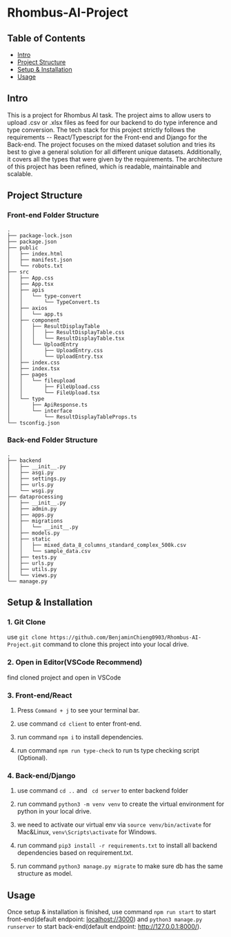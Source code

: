 # Rhombus-AI-Project

## Table of Contents

- [Intro](#Intro)
- [Project Structure](#project-structure)
- [Setup & Installation](##setup--installation)
- [Usage](#usage)
  
## Intro
This is a project for Rhombus AI task. The project aims to allow users to upload .csv or .xlsx files as feed for our backend to do type inference and type conversion. The tech stack for this project strictly follows the requirements -- React/Typescript for the Front-end and Django for the Back-end. The project focuses on the mixed dataset solution and tries its best to give a general solution for all different unique datasets. Additionally, it covers all the types that were given by the requirements. The architecture of this project has been refined, which is readable, maintainable and scalable.

## Project Structure

### Front-end Folder Structure
```
.
├── package-lock.json
├── package.json
├── public
│   ├── index.html
│   ├── manifest.json
│   └── robots.txt
├── src
│   ├── App.css
│   ├── App.tsx
│   ├── apis
│   │   └── type-convert
│   │       └── TypeConvert.ts
│   ├── axios
│   │   └── app.ts
│   ├── component
│   │   ├── ResultDisplayTable
│   │   │   ├── ResultDisplayTable.css
│   │   │   └── ResultDisplayTable.tsx
│   │   └── UploadEntry
│   │       ├── UploadEntry.css
│   │       └── UploadEntry.tsx
│   ├── index.css
│   ├── index.tsx
│   ├── pages
│   │   └── fileupload
│   │       ├── FileUpload.css
│   │       └── FileUpload.tsx
│   └── type
│       ├── ApiResponse.ts
│       └── interface
│           └── ResultDisplayTableProps.ts
└── tsconfig.json
```

### Back-end Folder Structure

```
.
├── backend
│   ├── __init__.py
│   ├── asgi.py
│   ├── settings.py
│   ├── urls.py
│   └── wsgi.py
├── dataprocessing
│   ├── __init__.py
│   ├── admin.py
│   ├── apps.py
│   ├── migrations
│   │   └── __init__.py
│   ├── models.py
│   ├── static
│   │   ├── mixed_data_8_columns_standard_complex_500k.csv
│   │   └── sample_data.csv
│   ├── tests.py
│   ├── urls.py
│   ├── utils.py
│   └── views.py
└── manage.py

```
## Setup & Installation
### 1. Git Clone

use ```git clone https://github.com/BenjaminChieng0903/Rhombus-AI-Project.git``` command to clone this project into your local drive.

### 2. Open in Editor(VSCode Recommend)

find cloned project and open in VSCode

### 3. Front-end/React

1. Press ```Command + j``` to see your terminal bar.

2. use command ```cd client``` to enter front-end.

3. run command ```npm i``` to install dependencies.

4. run command ```npm run type-check``` to run ts type checking script (Optional).

### 4. Back-end/Django

1. use command ``` cd .. ``` and ``` cd server``` to enter backend folder

2. run command ```python3 -m venv venv``` to create the virtual environment for python in your local drive.

3. we need to activate our virtual env via ```source venv/bin/activate``` for Mac&Linux, ```venv\Scripts\activate``` for Windows.

4. run command ```pip3 install -r requirements.txt``` to install all backend dependencies based on requirement.txt.

5. run command ```python3 manage.py migrate``` to make sure db has the same structure as model.


## Usage

Once setup & installation is finished, use command ```npm run start``` to start front-end(default endpoint: [localhost://3000](http://localhost:3000/)) and ```python3 manage.py runserver``` to start back-end(default endpoint: http://127.0.0.1:8000/).
